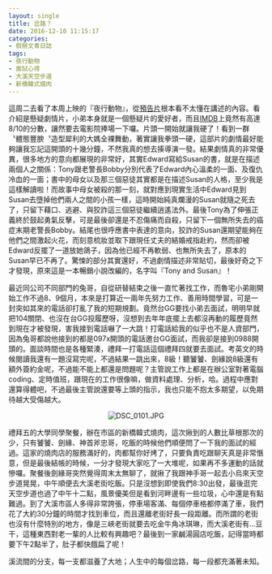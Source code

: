 ```yaml
---
layout: single
title: 岔路？
date: 2016-12-10 11:15:17
categories:
- 假掰文青日誌
tags:
- 夜行動物
- 面試心得
- 大溪天空步道
- 新橋韓式燒肉
---
```


這周二去看了本周上映的『夜行動物』，從<a href="https://www.youtube.com/watch?v=JOsEU5oYpTA">預告片</a>根本看不太懂在講述的內容。看介紹是懸疑劇情片，小弟本身就是一個懸疑片的愛好者，而且<a href="http://www.imdb.com/title/tt4550098/">IMDB</a>上竟然有高達8/10的分數，讓然要去電影院捧場一下囉。片頭一開始就讓我硬了！看到一群〝體態豐腴〝造型犀利的大媽全裸舞動，著實讓我拳頭一硬，這部片的劇情最好能夠讓我忘記這開頭的十幾分鐘，不然我真的想去揍導演一發。結果劇情真的非常優異，很多地方的意向都展現的非常好，其實Edward寫給Susan的書，就是在描述兩個人之關係：Tony跟老警長Bobby分別代表了Edward內心溫柔的一面、及復仇冷血的一面；書中的母女以及那三個惡徒其實都是在描述Susan的人格，至少我是這樣解讀啦！而故事中母女被殺的那一刻，就對應到現實生活中Edward見到Susan去墮掉他們兩人之間的小孩一樣，這時開始純真爛漫的Susan就隨之死去了，只留下藉口、逃避、與狡詐這三個惡徒繼續逍遙法外。最後Tony為了伸張正義終於鼓起勇氣反擊，可是最後卻還是不忍傷痛而自殺，只留下一個無所失去的癌症末期老警長Bobby。結尾也很呼應書中表達的意向，狡詐的Susan還期望能夠在他們之間激起火花，而刻意梳妝並取下跟現任丈夫的結婚戒指赴約，然而卻被Edward反擺了一道放她鴿子，因為他已經不再軟弱、也無所失去了，原本的Susan早已不再了。驚悚的部分其實還好，不過劇情描述非常貼切，最後好奇之下才發現，原來這是一本暢銷小說改編的，名字叫『Tony and Susan』！

最近同公司不同部門的兔哥，自從研替結束之後一直忙著找工作，而魯宅小弟剛開始工作不過8、9個月，本來是打算近一兩年先努力工作、善用時間學習，可是一封突如其來的電話卻打亂了我的短期規劃。竟然台GG要找小弟去面試，明明早就把104關閉、也沒在台GG投履歷呀，沒想到去年年底擺上去都沒再動的履歷竟然到現在才被發現，害我接到電話嚇了一大跳！打電話給我的似乎也不是人資部門，因為兔哥都說他接到的都是097x開頭的電話邀台GG面試，而我卻是接到0988開頭的。面談時間也是各種緊湊，禮拜一打電話這個禮拜四就要去面試。考英文的時候閱讀我還有一題沒寫完呢，不過結果一跳出來，8級！聽饕饕、劍緣說8級還有額外簽約金呢，不過能不能上都還是問題呢？主管說工作上都是在辦公室對著電腦coding、定時值班，跟現在的工作很像嘛，做資料處理、分析，哈。過程中應對還算得體吧，不過最後主管說還要等上頭的指示，我也只能不抱太多期望，以免期待越大受傷越大。

<p style="text-align:center"><img alt="DSC_0101.JPG" src="https://pic.pimg.tw/kwbuster/1481382459-3721666358_n.jpg?v=1481382472" title="DSC_0101.JPG"></p>

禮拜五的大學同學聚餐，辦在市區的新橋韓式燒肉，這次揪到的人數比草根那次的少，只有饕饕、劍緣、神首斧忠哥，吃飯的時候他們順便問了一下我的面試的經過。這家的燒肉店的服務滿好的，肉都幫你好烤了，只要負責吃跟聊天真是非常愜意，但是最後結帳的時候，一分才發現大家吃了一大堆呢，如果再不多運動的話就慘囉。聚餐後劍緣哥突然覺得周末太無聊了，就揪了我跟神手哥一起去小烏來天空步道晃晃，中午順便去大溪老街吃飯。只是沒想到即使我們8:30出發，最後逛完天空步道也過了中午十二點，風景優美但是看到河畔邊有一些垃圾，心中還是有點難過。到了大溪市區人多得非常誇張，停車場客滿、每個停車格都停滿了車，我們花了大約30分鐘的時間才找到車位，而且還離老街好長一段距離。而所謂的老街也沒有什麼特別的地方，像是三峽老街就要去吃金牛角冰琪琳，而大溪老街有...豆干，這種東西對老一輩的人比較有興趣吧？最後到一家鹹湯圓店吃飯，記得當時都要下午2點半了，肚子都快餓扁了呢！

溪流間的分支，每一支都滋養了大地；人生中的每個岔路，每一段都充滿著未知。

